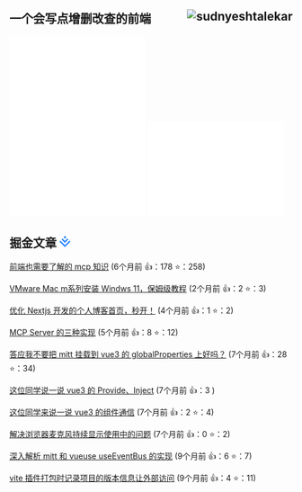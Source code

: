 ## 一个会写点增删改查的前端 <img align="right" src="https://komarev.com/ghpvc/?username=vaebe" alt="sudnyeshtalekar" />

<div>
  <img src="https://github.com/vaebe/vaebe/blob/main/metrics1.svg" width="48%" />
  <img src="https://github.com/vaebe/vaebe/blob/main/metrics2.svg" width="48%" />
</div>

<!-- juejin-posts start -->
## 掘金文章 <img src='https://raw.githubusercontent.com/vaebe/juejin-posts-action/main/assets/juejin.svg' alt='juejin' width='20' height='20'/>

[前端也需要了解的 mcp 知识](https://juejin.cn/post/7495598591488016394) (6个月前 👍：178 ⭐：258)

[VMware Mac m系列安装 Windws 11，保姆级教程](https://juejin.cn/post/7536900619337859114) (2个月前 👍：2 ⭐：3)

[优化 Nextjs 开发的个人博客首页，秒开！](https://juejin.cn/post/7513781200416391218) (4个月前 👍：1 ⭐：2)

[MCP Server 的三种实现](https://juejin.cn/post/7505325778222530611) (5个月前 👍：8 ⭐：12)

[答应我不要把 mitt 挂载到 vue3 的 globalProperties 上好吗？](https://juejin.cn/post/7484705232904814618) (7个月前 👍：28 ⭐：34)

[这位同学说一说 vue3 的 Provide、Inject](https://juejin.cn/post/7480514589253468169) (7个月前 👍：3 )

[这位同学来说一说 vue3 的组件通信](https://juejin.cn/post/7480081951517900800) (7个月前 👍：2 ⭐：4)

[解决浏览器麦克风持续显示使用中的问题](https://juejin.cn/post/7476977628777431092) (7个月前 👍：0 ⭐：2)

[深入解析 mitt 和 vueuse useEventBus 的实现](https://juejin.cn/post/7457228085830778895) (9个月前 👍：6 ⭐：7)

[vite 插件打包时记录项目的版本信息让外部访问](https://juejin.cn/post/7456809080344133667) (9个月前 👍：4 ⭐：11)
<!-- juejin-posts end -->

